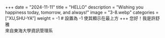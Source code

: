 +++
date = "2024-11-11"
title = "HELLO"
description = "Wishing you happiness today, tomorrow, and always!"
image = "3-8.webp"
categories = ["XU,SHU-YA"]
weight = -1  # 設置為 -1 使其顯示在最上方
+++
您好！我是許舒雅  
來自東海大學資訊管理系

